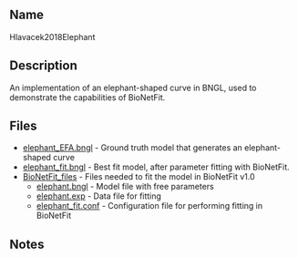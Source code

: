 ## Name
Hlavacek2018Elephant

## Description
An implementation of an elephant-shaped curve in BNGL, used to demonstrate the capabilities of BioNetFit.

## Files
* [elephant_EFA.bngl](elephant_EFA.bngl) - Ground truth model that generates an elephant-shaped curve
* [elephant_fit.bngl](elephant_fit.bngl) - Best fit model, after parameter fitting with BioNetFit.
* [BioNetFit_files](BioNetFit_files) - Files needed to fit the model in BioNetFit v1.0
    * [elephant.bngl](BioNetFit_files/elephant.bngl) - Model file with free parameters
    * [elephant.exp](BioNetFit_files/elephant.exp) - Data file for fitting
    * [elephant_fit.conf](BioNetFit_files/elephant_fit.conf) - Configuration file for performing fitting in BioNetFit

## Notes
